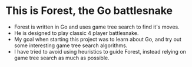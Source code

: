 # This is Forest, the Go battlesnake
- Forest is written in Go and uses game tree search to find it's moves. 
- He is designed to play classic 4 player battlesnake.
- My goal when starting this project was to learn about Go, and try out some interesting game tree search algorithms.
- I have tried to avoid using heuristics to guide Forest, instead relying on game tree search as much as possible.

